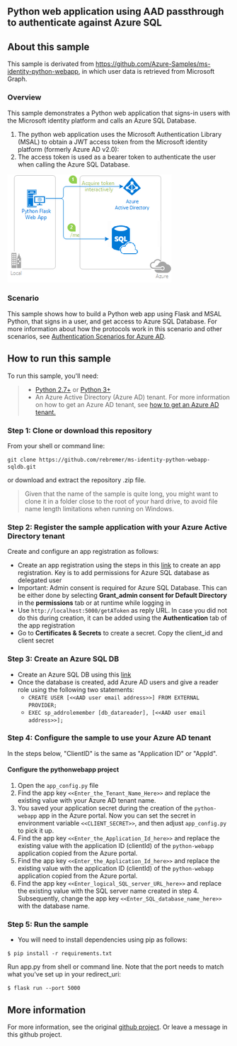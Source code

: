 ## Python web application using AAD passthrough to authenticate against Azure SQL

## About this sample

This sample is derivated from https://github.com/Azure-Samples/ms-identity-python-webapp, in which user data is retrieved from Microsoft Graph.

### Overview

This sample demonstrates a Python web application that signs-in users with the Microsoft identity platform and calls an Azure SQL Database.

1. The python web application uses the Microsoft Authentication Library (MSAL) to obtain a JWT access token from the Microsoft identity platform (formerly Azure AD v2.0):
2. The access token is used as a bearer token to authenticate the user when calling the Azure SQL Database.

![Overview](./ReadmeFiles/topology.png)

### Scenario

This sample shows how to build a Python web app using Flask and MSAL Python,
that signs in a user, and get access to Azure SQL Database.
For more information about how the protocols work in this scenario and other scenarios,
see [Authentication Scenarios for Azure AD](https://docs.microsoft.com/en-us/azure/active-directory/develop/active-directory-authentication-scenarios).

## How to run this sample

To run this sample, you'll need:

> - [Python 2.7+](https://www.python.org/downloads/release/python-2713/) or [Python 3+](https://www.python.org/downloads/release/python-364/)
> - An Azure Active Directory (Azure AD) tenant. For more information on how to get an Azure AD tenant, see [how to get an Azure AD tenant.](https://docs.microsoft.com/azure/active-directory/develop/quickstart-create-new-tenant)


### Step 1:  Clone or download this repository

From your shell or command line:

```Shell
git clone https://github.com/rebremer/ms-identity-python-webapp-sqldb.git
```

or download and extract the repository .zip file.

> Given that the name of the sample is quite long, you might want to clone it in a folder close to the root of your hard drive, to avoid file name length limitations when running on Windows.

### Step 2:  Register the sample application with your Azure Active Directory tenant

Create and configure an app registration as follows:

- Create an app registration using the steps in this [link](https://docs.microsoft.com/en-us/azure/azure-sql/database/active-directory-interactive-connect-azure-sql-db#register-your-app-and-set-permissions) to create an app registration. Key is to add permissions for Azure SQL database as delegated user
- Important: Admin consent is required for Azure SQL Database. This can be either done by selecting **Grant_admin consent for Default Directory** in the **permissions** tab or at runtime while logging in
- Use `http://localhost:5000/getAToken` as reply URL. In case you did not do this during creation, it can be added using the **Authentication** tab of the app registration
- Go to **Certificates & Secrets** to create a secret. Copy the client_id and client secret

### Step 3:  Create an Azure SQL DB

- Create an Azure SQL DB using this [link](https://docs.microsoft.com/en-us/azure/azure-sql/database/single-database-create-quickstart?tabs=azure-portal#create-a-single-database)
- Once the database is created, add Azure AD users and give a reader role using the following two statements:
  - `CREATE USER [<<AAD user email address>>] FROM EXTERNAL PROVIDER; `                      
  - `EXEC sp_addrolemember [db_datareader], [<<AAD user email address>>]; `

### Step 4:  Configure the sample to use your Azure AD tenant

In the steps below, "ClientID" is the same as "Application ID" or "AppId".

#### Configure the pythonwebapp project

1. Open the `app_config.py` file
2. Find the app key `<<Enter_the_Tenant_Name_Here>>` and replace the existing value with your Azure AD tenant name.
3. You saved your application secret during the creation of the `python-webapp` app in the Azure portal.
   Now you can set the secret in environment variable `<<CLIENT_SECRET>>`,
   and then adjust `app_config.py` to pick it up.
4. Find the app key `<<Enter_the_Application_Id_here>>` and replace the existing value with the application ID (clientId) of the `python-webapp` application copied from the Azure portal.
5. Find the app key `<<Enter_the_Application_Id_here>>` and replace the existing value with the application ID (clientId) of the `python-webapp` application copied from the Azure portal.
6. Find the app key `<<Enter_logical_SQL_server_URL_here>>` and replace the existing value with the SQL server name created in step 4. Subsequently, change the app key `<<Enter_SQL_database_name_here>>` with the database name.

### Step 5: Run the sample

- You will need to install dependencies using pip as follows:
```Shell
$ pip install -r requirements.txt
```

Run app.py from shell or command line. Note that the port needs to match what you've set up in your redirect_uri:
```Shell
$ flask run --port 5000
```

## More information

For more information, see the original [github project](https://github.com/Azure-Samples/ms-identity-python-webapp). Or leave a message in this github project.